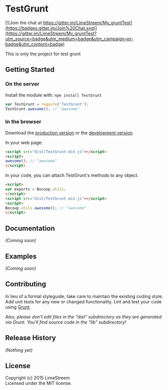 # TestGrunt

[![Join the chat at https://gitter.im/LimeStreem/My_gruntTest](https://badges.gitter.im/Join%20Chat.svg)](https://gitter.im/LimeStreem/My_gruntTest?utm_source=badge&utm_medium=badge&utm_campaign=pr-badge&utm_content=badge)

This is only the project for test grunt

## Getting Started
### On the server
Install the module with: `npm install TestGrunt`

```javascript
var TestGrunt = require('TestGrunt');
TestGrunt.awesome(); // "awesome"
```

### In the browser
Download the [production version][min] or the [development version][max].

[min]: https://raw.github.com/LimeStreem/My_gruntTest/master/dist/TestGrunt.min.js
[max]: https://raw.github.com/LimeStreem/My_gruntTest/master/dist/TestGrunt.js

In your web page:

```html
<script src="dist/TestGrunt.min.js"></script>
<script>
awesome(); // "awesome"
</script>
```

In your code, you can attach TestGrunt's methods to any object.

```html
<script>
var exports = Bocoup.utils;
</script>
<script src="dist/TestGrunt.min.js"></script>
<script>
Bocoup.utils.awesome(); // "awesome"
</script>
```

## Documentation
_(Coming soon)_

## Examples
_(Coming soon)_

## Contributing
In lieu of a formal styleguide, take care to maintain the existing coding style. Add unit tests for any new or changed functionality. Lint and test your code using [Grunt](http://gruntjs.com/).

_Also, please don't edit files in the "dist" subdirectory as they are generated via Grunt. You'll find source code in the "lib" subdirectory!_

## Release History
_(Nothing yet)_

## License
Copyright (c) 2015 LimeStreem  
Licensed under the MIT license.
